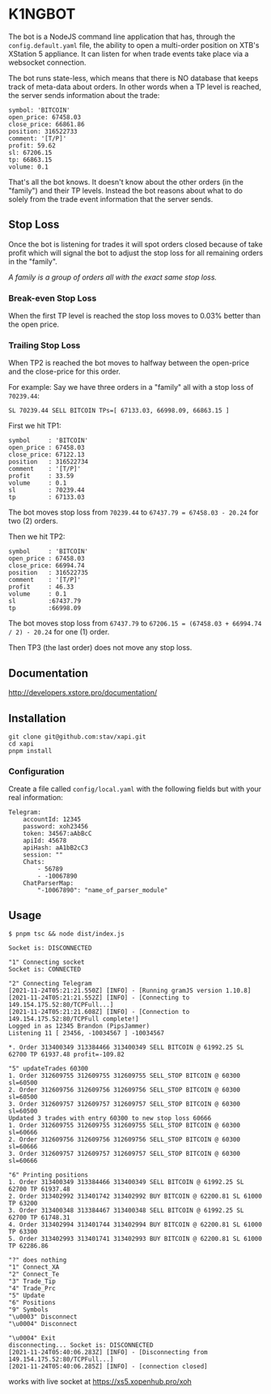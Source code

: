 # K1NGBOT

The bot is a NodeJS command line application that has, through the `config.default.yaml`
file, the ability to open a multi-order position on XTB's XStation 5 appliance.
It can listen for when trade events take place via a websocket connection.

The bot runs state-less, which means that there is NO database that keeps track
of meta-data about orders.  In other words when a TP level is reached, the server
sends information about the trade:

    symbol: 'BITCOIN'
    open_price: 67458.03
    close_price: 66861.86
    position: 316522733
    comment: '[T/P]'
    profit: 59.62
    sl: 67206.15
    tp: 66863.15
    volume: 0.1

That's all the bot knows.  It doesn't know about the other orders (in the "family")
and their TP levels.  Instead the bot reasons about what to do solely from the trade
event information that the server sends.

## Stop Loss

Once the bot is listening for trades it will spot orders closed because of take
profit which will signal the bot to adjust the stop loss for all remaining orders
in the "family".

_A family is a group of orders all with the exact same stop loss._

### Break-even Stop Loss

When the first TP level is reached the stop loss moves to 0.03% better than the
open price.

### Trailing Stop Loss

When TP2 is reached the bot moves to halfway between the open-price and the
close-price for this order.

For example: Say we have three orders in a "family" all with a stop loss of `70239.44`:

    SL 70239.44 SELL BITCOIN TPs=[ 67133.03, 66998.09, 66863.15 ]

First we hit TP1:

    symbol     : 'BITCOIN'
    open_price : 67458.03
    close_price: 67122.13
    position   : 316522734
    comment    : '[T/P]'
    profit     : 33.59
    volume     : 0.1
    sl         : 70239.44
    tp         : 67133.03

The bot moves stop loss from `70239.44` to `67437.79 = 67458.03 - 20.24` for two
(2) orders.

Then we hit TP2:

    symbol     : 'BITCOIN'
    open_price : 67458.03
    close_price: 66994.74
    position   : 316522735
    comment    : '[T/P]'
    profit     : 46.33
    volume     : 0.1
    sl         :67437.79
    tp         :66998.09

The bot moves stop loss from
`67437.79` to `67206.15 = (67458.03 + 66994.74 / 2) - 20.24` for one (1) order.

Then TP3 (the last order) does not move any stop loss.

## Documentation

<http://developers.xstore.pro/documentation/>

## Installation

    git clone git@github.com:stav/xapi.git
    cd xapi
    pnpm install

### Configuration

Create a file called `config/local.yaml` with the following fields but with your
real information:

    Telegram:
        accountId: 12345
        password: xoh23456
        token: 34567:aAbBcC
        apiId: 45678
        apiHash: aA1bB2cC3
        session: ""
        Chats:
            - 56789
            - -10067890
        ChatParserMap:
            "-10067890": "name_of_parser_module"

## Usage

    $ pnpm tsc && node dist/index.js

    Socket is: DISCONNECTED

    "1" Connecting socket
    Socket is: CONNECTED

    "2" Connecting Telegram
    [2021-11-24T05:21:21.550Z] [INFO] - [Running gramJS version 1.10.8]
    [2021-11-24T05:21:21.552Z] [INFO] - [Connecting to 149.154.175.52:80/TCPFull...]
    [2021-11-24T05:21:21.608Z] [INFO] - [Connection to 149.154.175.52:80/TCPFull complete!]
    Logged in as 12345 Brandon (PipsJammer)
    Listening 11 [ 23456, -10034567 ] -10034567

    *. Order 313400349 313384466 313400349 SELL BITCOIN @ 61992.25 SL 62700 TP 61937.48 profit=-109.82

    "5" updateTrades 60300
    1. Order 312609755 312609755 312609755 SELL_STOP BITCOIN @ 60300 sl=60500
    2. Order 312609756 312609756 312609756 SELL_STOP BITCOIN @ 60300 sl=60500
    3. Order 312609757 312609757 312609757 SELL_STOP BITCOIN @ 60300 sl=60500
    Updated 3 trades with entry 60300 to new stop loss 60666
    1. Order 312609755 312609755 312609755 SELL_STOP BITCOIN @ 60300 sl=60666
    2. Order 312609756 312609756 312609756 SELL_STOP BITCOIN @ 60300 sl=60666
    3. Order 312609757 312609757 312609757 SELL_STOP BITCOIN @ 60300 sl=60666

    "6" Printing positions
    1. Order 313400349 313384466 313400349 SELL BITCOIN @ 61992.25 SL 62700 TP 61937.48
    2. Order 313402992 313401742 313402992 BUY BITCOIN @ 62200.81 SL 61000 TP 63200
    3. Order 313400348 313384467 313400348 SELL BITCOIN @ 61992.25 SL 62700 TP 61748.31
    4. Order 313402994 313401744 313402994 BUY BITCOIN @ 62200.81 SL 61000 TP 63300
    5. Order 313402993 313401741 313402993 BUY BITCOIN @ 62200.81 SL 61000 TP 62286.86

    "?" does nothing
    "1" Connect_XA
    "2" Connect_Te
    "3" Trade_Tip
    "4" Trade_Prc
    "5" Update
    "6" Positions
    "9" Symbols
    "\u0003" Disconnect
    "\u0004" Disconnect

    "\u0004" Exit
    disconnecting... Socket is: DISCONNECTED
    [2021-11-24T05:40:06.283Z] [INFO] - [Disconnecting from 149.154.175.52:80/TCPFull...]
    [2021-11-24T05:40:06.285Z] [INFO] - [connection closed]

works with live socket at <https://xs5.xopenhub.pro/xoh>
